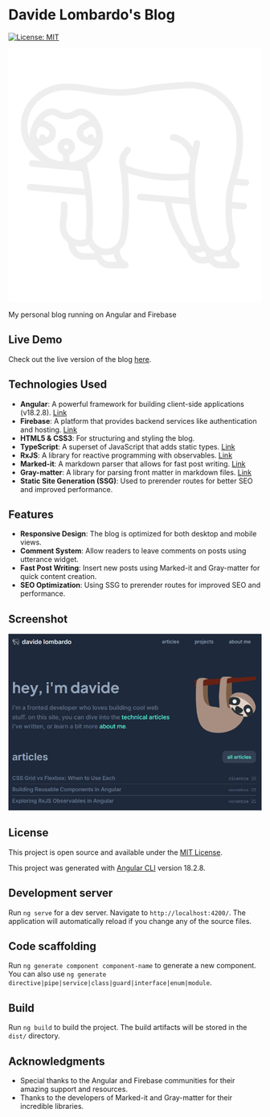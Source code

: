 # Davide Lombardo's Blog

[![License: MIT](https://img.shields.io/badge/License-MIT-blue.svg)](https://opensource.org/licenses/MIT) 

![Logo](src/assets/images/lazy.svg)

My personal blog running on Angular and Firebase

## Live Demo

Check out the live version of the blog [here](https://davidelombardo-blog.web.app/).

## Technologies Used

- **Angular**: A powerful framework for building client-side applications (v18.2.8). [Link](https://angular.io)
- **Firebase**: A platform that provides backend services like authentication and hosting. [Link](https://firebase.google.com)
- **HTML5 & CSS3**: For structuring and styling the blog.
- **TypeScript**: A superset of JavaScript that adds static types. [Link](https://www.typescriptlang.org)
- **RxJS**: A library for reactive programming with observables. [Link](https://rxjs.dev)
- **Marked-it**: A markdown parser that allows for fast post writing. [Link](https://github.com/markedjs/marked)
- **Gray-matter**: A library for parsing front matter in markdown files. [Link](https://github.com/jonschlinkert/gray-matter)
- **Static Site Generation (SSG)**: Used to prerender routes for better SEO and improved performance.

## Features

- **Responsive Design**: The blog is optimized for both desktop and mobile views.
- **Comment System**: Allow readers to leave comments on posts using utterance widget.
- **Fast Post Writing**: Insert new posts using Marked-it and Gray-matter for quick content creation.
- **SEO Optimization**: Using SSG to prerender routes for improved SEO and performance.

## Screenshot

![Screenshot](src/assets/images/screenshot.png)

## License

This project is open source and available under the [MIT License](LICENSE).

This project was generated with [Angular CLI](https://github.com/angular/angular-cli) version 18.2.8.

## Development server

Run `ng serve` for a dev server. Navigate to `http://localhost:4200/`. The application will automatically reload if you change any of the source files.

## Code scaffolding

Run `ng generate component component-name` to generate a new component. You can also use `ng generate directive|pipe|service|class|guard|interface|enum|module`.

## Build

Run `ng build` to build the project. The build artifacts will be stored in the `dist/` directory.

## Acknowledgments

- Special thanks to the Angular and Firebase communities for their amazing support and resources.
- Thanks to the developers of Marked-it and Gray-matter for their incredible libraries.